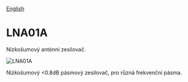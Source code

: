 
[English](./README.md)
<!--- module --->
# LNA01A
<!--- Emodule --->

<!--- subtitle --->Nízkošumový anténní zesilovač.<!--- Esubtitle --->

![LNA01A](/doc/img/LNA01A_bottom_big.jpg)

<!--- description --->Nízkošumový <0.8dB pásmový zesilovač, pro různá frekvenční pásma.<!--- Edescription --->
            